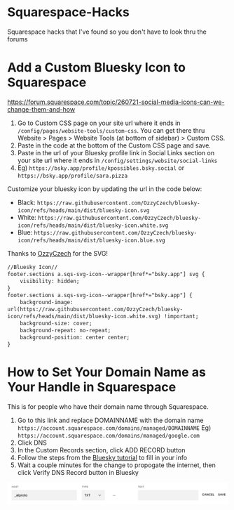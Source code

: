 # Squarespace-Hacks
Squarespace hacks that I've found so you don't have to look thru the forums

# Add a Custom Bluesky Icon to Squarespace
https://forum.squarespace.com/topic/260721-social-media-icons-can-we-change-them-and-how

1. Go to Custom CSS page on your site url where it ends in `/config/pages/website-tools/custom-css`. You can get there thru Website > Pages > Website Tools (at bottom of sidebar) > Custom CSS.
2. Paste in the code at the bottom of the Custom CSS page and save.
3. Paste in the url of your Bluesky profile link in Social Links section on your site url where it ends in `/config/settings/website/social-links`
4. Eg) `https://bsky.app/profile/kpossibles.bsky.social` or `https://bsky.app/profile/sara.pizza`

Customize your bluesky icon by updating the url in the code below:
* Black: `https://raw.githubusercontent.com/OzzyCzech/bluesky-icon/refs/heads/main/dist/bluesky-icon.svg`
* White: `https://raw.githubusercontent.com/OzzyCzech/bluesky-icon/refs/heads/main/dist/bluesky-icon.white.svg`
* Blue: `https://raw.githubusercontent.com/OzzyCzech/bluesky-icon/refs/heads/main/dist/bluesky-icon.blue.svg`

Thanks to [OzzyCzech](https://github.com/OzzyCzech/bluesky-icon) for the SVG!
```
//Bluesky Icon//
footer.sections a.sqs-svg-icon--wrapper[href*="bsky.app"] svg {
    visibility: hidden;
}
footer.sections a.sqs-svg-icon--wrapper[href*="bsky.app"] {
    background-image: url(https://raw.githubusercontent.com/OzzyCzech/bluesky-icon/refs/heads/main/dist/bluesky-icon.white.svg) !important;
    background-size: cover;
    background-repeat: no-repeat;
    background-position: center center;
}
```
# How to Set Your Domain Name as Your Handle in Squarespace
This is for people who have their domain name through Squarespace.

1. Go to this link and replace DOMAINNAME with the domain name `https://account.squarespace.com/domains/managed/DOMAINNAME` Eg) `https://account.squarespace.com/domains/managed/google.com`
2. Click DNS
3. In the Custom Records section, click ADD RECORD button
4. Follow the steps from the [Bluesky tutorial](https://bsky.social/about/blog/4-28-2023-domain-handle-tutorial) to fill in your info
5. Wait a couple minutes for the change to propogate the internet, then click Verify DNS Record button in Bluesky

![Squarespace DNS Custom Records fields](https://github.com/kpossibles/Squarespace-Hacks/blob/0fe5de8b1c70a8ccd7d1c44333e33ae073b7c40f/images/squarespace-dns-record-bluesky.png)
